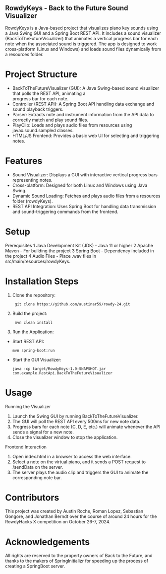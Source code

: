 ## RowdyKeys - Back to the Future Sound Visualizer 
RowdyKeys is a Java-based project that visualizes piano key sounds using a Java Swing GUI and a Spring Boot REST API. It includes a sound visualizer (BackToTheFutureVisualizer) that animates a vertical progress bar for each note when the associated sound is triggered. The app is designed to work cross-platform (Linux and Windows) and loads sound files dynamically from a resources folder.

# Project Structure
+ BackToTheFutureVisualizer (GUI): A Java Swing-based sound visualizer that polls the REST API, animating a   
  progress bar for each note.
+ Controller (REST API): A Spring Boot API handling data exchange and sound playback triggers.
+ Parser: Extracts note and instrument information from the API data to correctly match and play sound files.
+ PlayClip: Loads and plays audio files from resources using javax.sound.sampled classes.
+ HTML/JS Frontend: Provides a basic web UI for selecting and triggering notes.

# Features
+ Sound Visualizer: Displays a GUI with interactive vertical progress bars representing notes.
+ Cross-platform: Designed for both Linux and Windows using Java Swing.
+ Dynamic Sound Loading: Fetches and plays audio files from a resources folder (rowdyKeys).
+ REST API Integration: Uses Spring Boot for handling data transmission and sound-triggering commands from the frontend.

# Setup
Prerequisites
1 Java Development Kit (JDK) - Java 11 or higher
2 Apache Maven - For building the project
3 Spring Boot - Dependency included in the project
4 Audio Files - Place .wav files in src/main/resources/rowdyKeys.

# Installation Steps
1. Clone the repository:
   ```
    git clone https://github.com/austinar59/rowdy-24.git
   ```
2. Build the project:
   ```
    mvn clean install
   ```
3. Run the Application:
+ Start REST API:
   ```
   mvn spring-boot:run
   ```
+ Start the GUI Visualizer:
  ```
  java -cp target/RowdyKeys-1.0-SNAPSHOT.jar com.example.RestApi.BackToTheFutureVisualizer
  ```

# Usage
Running the Visualizer
1. Launch the Swing GUI by running BackToTheFutureVisualizer.
2. The GUI will poll the REST API every 500ms for new note data.
3. Progress bars for each note (C, D, E, etc.) will animate whenever the API sends a signal for a new note.
4. Close the visualizer window to stop the application.

Frontend Interaction
1. Open index.html in a browser to access the web interface.
2. Select a note on the virtual piano, and it sends a POST request to /sendData on the server.
3. The server plays the audio clip and triggers the GUI to animate the corresponding note bar.

# Contributors
This project was created by Austin Roche, Roman Lopez, Sebastian Gongore,  and Jonathan Berndt over the course of around 24 hours for the RowdyHacks X competition on October 26-7, 2024.

# Acknowledgements
All rights are reserved to the property owners of Back to the Future, and thanks to the makers of SpringInitializr for speeding up the process of creating a SpringBoot server.
